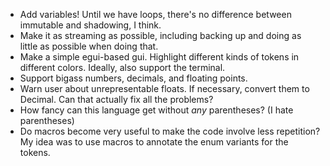 - Add variables! Until we have loops, there's no difference between immutable and shadowing, I think.
- Make it as streaming as possible, including backing up and doing as little as possible when doing that.
- Make a simple egui-based gui. Highlight different kinds of tokens in different colors. Ideally, also support the terminal.
- Support bigass numbers, decimals, and floating points.
- Warn user about unrepresentable floats. If necessary, convert them to Decimal. Can that actually fix all the problems?
- How fancy can this language get without *any* parentheses? (I hate parentheses)
- Do macros become very useful to make the code involve less repetition? My idea was to use macros to annotate the enum variants for the tokens.